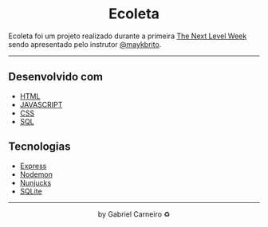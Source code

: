 <h1 align="center">Ecoleta</h1>

Ecoleta foi um projeto realizado durante a primeira [The Next Level Week](https://rocketseat.com.br/) sendo apresentado pelo instrutor [@maykbrito](https://github.com/maykbrito). 
***
## Desenvolvido com 
- [HTML](https://www.w3schools.com/html/)
- [JAVASCRIPT](https://developer.mozilla.org/pt-BR/docs/Web/JavaScript)
- [CSS](https://developer.mozilla.org/pt-BR/docs/Web/CSS)
- [SQL](https://www.w3schools.com/sql/)

## Tecnologias
- [Express](https://expressjs.com)
- [Nodemon](https://nodemon.io/)
- [Nunjucks](https://mozilla.github.io/nunjucks/)
- [SQLite](https://www.sqlite.org/index.html) 

---
<p align="center">by Gabriel Carneiro ♻️</p>



